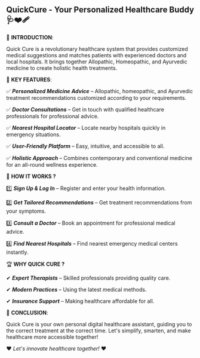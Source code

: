 ## **QuickCure - Your Personalized Healthcare Buddy**🩺❤️‍🩹

📌 **INTRODUCTION**:

  Quick Cure is a revolutionary healthcare system that provides customized medical suggestions and matches patients with experienced doctors and local hospitals. It brings together Allopathic, Homeopathic, and Ayurvedic medicine to create holistic health treatments.


🚀 **KEY FEATURES**:

  ✅ ***Personalized Medicine Advice*** – Allopathic, homeopathic, and Ayurvedic treatment recommendations customized according to your requirements.
  
  ✅ ***Doctor Consultations*** – Get in touch with qualified healthcare professionals for professional advice.
  
  ✅ ***Nearest Hospital Locator*** – Locate nearby hospitals quickly in emergency situations.
  
  ✅ ***User-Friendly Platform*** – Easy, intuitive, and accessible to all.
  
  ✅ ***Holistic Approach*** – Combines contemporary and conventional medicine for an all-round wellness experience.


🏥 **HOW IT WORKS ?**

  1️⃣ ***Sign Up & Log In*** – Register and enter your health information.
  
  2️⃣ ***Get Tailored Recommendations*** – Get treatment recommendations from your symptoms.
  
  3️⃣ ***Consult a Doctor*** – Book an appointment for professional medical advice.
  
  4️⃣ ***Find Nearest Hospitals*** – Find nearest emergency medical centers instantly.


🏆 **WHY QUICK CURE ?**

  ✔ ***Expert Therapists*** – Skilled professionals providing quality care.
   
  ✔ ***Modern Practices*** – Using the latest medical methods.
  
  ✔ ***Insurance Support*** – Making healthcare affordable for all.


📌 **CONCLUSION**:

  Quick Cure is your own personal digital healthcare assistant, guiding you to the correct treatment at the correct time. Let's simplify, smarten, and make healthcare more accessible together!


❤ *Let's innovate healthcare together!* ❤
